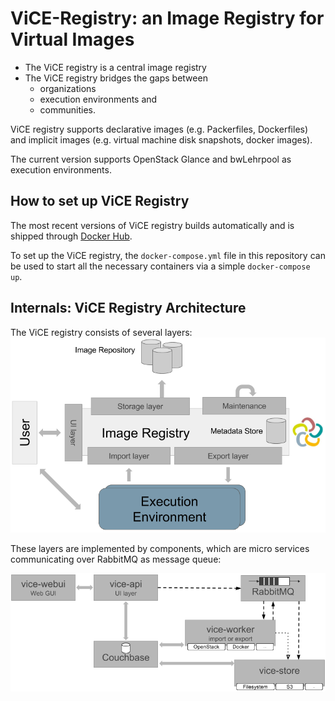 # ViCE-Registry: an Image Registry for Virtual Images

* The ViCE registry is a central image registry
* The ViCE registry bridges the gaps between 
  * organizations
  * execution environments and 
  * communities.

ViCE registry supports declarative images (e.g. Packerfiles, Dockerfiles)
and implicit images (e.g. virtual machine disk snapshots, docker images).

The current version supports OpenStack Glance and bwLehrpool as execution
environments.

## How to set up ViCE Registry

The most recent versions of ViCE registry builds automatically and is shipped
through [Docker Hub](https://hub.docker.com/u/viceregistry/).

To set up the ViCE registry, the `docker-compose.yml` file in this repository can be
used to start all the necessary containers via a simple `docker-compose up`.


## Internals: ViCE Registry Architecture

The ViCE registry consists of several layers:
![ViCE Registry Architecture](vice-registry-architecture.png "ViCE Registry Architecture")

These layers are implemented by components, which are micro services communicating
over RabbitMQ as message queue:

![ViCE Registry Components](vice-registry-components.png "ViCE Registry Components")

